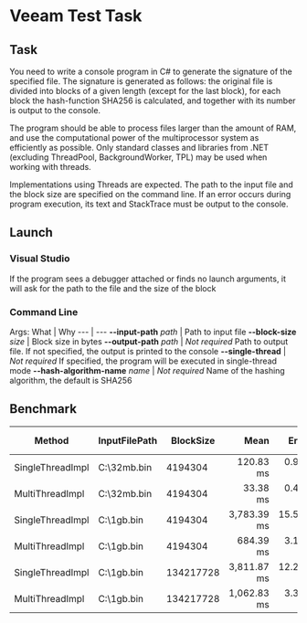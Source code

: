 # Veeam Test Task

## Task
You need to write a console program in C# to generate the signature of the specified file. The signature is generated as follows: the original file is divided into blocks of a given length (except for the last block), for each block the hash-function SHA256 is calculated, and together with its number is output to the console.

The program should be able to process files larger than the amount of RAM, and use the computational power of the multiprocessor system as efficiently as possible. Only standard classes and libraries from .NET (excluding ThreadPool, BackgroundWorker, TPL) may be used when working with threads.

Implementations using Threads are expected. The path to the input file and the block size are specified on the command line. If an error occurs during program execution, its text and StackTrace must be output to the console.

## Launch

### Visual Studio
If the program sees a debugger attached or finds no launch arguments, it will ask for the path to the file and the size of the block

### Command Line
Args:
  What | Why 
--- | --- 
**--input-path** *path* | Path to input file
**--block-size** *size* | Block size in bytes
**--output-path** *path* | *Not required* Path to output file. If not specified, the output is printed to the console
**--single-thread** | *Not required* If specified, the program will be executed in single-thread mode
**--hash-algorithm-name** *name* | *Not required* Name of the hashing algorithm, the default is SHA256

## Benchmark
|           Method | InputFilePath | BlockSize |        Mean |     Error |    StdDev | Gen 0 | Gen 1 | Gen 2 | Allocated |
|----------------- |-------------- |---------- |------------:|----------:|----------:|------:|------:|------:|----------:|
| SingleThreadImpl |   C:\32mb.bin |   4194304 |   120.83 ms |  0.911 ms |  0.852 ms |     - |     - |     - |      4 MB |
|  MultiThreadImpl |   C:\32mb.bin |   4194304 |    33.38 ms |  0.443 ms |  0.414 ms |     - |     - |     - |     24 MB |
| SingleThreadImpl |    C:\1gb.bin |   4194304 | 3,783.39 ms | 15.564 ms | 14.558 ms |     - |     - |     - |      4 MB |
|  MultiThreadImpl |    C:\1gb.bin |   4194304 |   684.39 ms |  3.102 ms |  2.749 ms |     - |     - |     - |     24 MB |
| SingleThreadImpl |    C:\1gb.bin | 134217728 | 3,811.87 ms | 12.248 ms | 11.457 ms |     - |     - |     - |    128 MB |
|  MultiThreadImpl |    C:\1gb.bin | 134217728 | 1,062.83 ms |  3.379 ms |  2.996 ms |     - |     - |     - |    768 MB |
